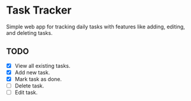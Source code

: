 # Task Tracker

Simple web app for tracking daily tasks with features like adding, editing, and deleting tasks.

## TODO
- [x] View all existing tasks.
- [X] Add new task.
- [x] Mark task as done.
- [ ] Delete task.
- [ ] Edit task.
